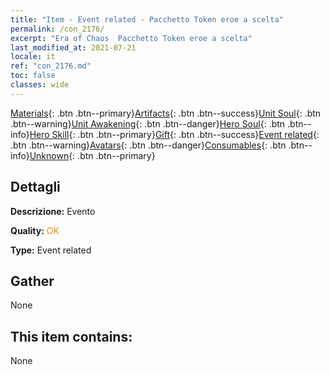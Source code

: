 ```yaml
---
title: "Item - Event related - Pacchetto Token eroe a scelta"
permalink: /con_2176/
excerpt: "Era of Chaos  Pacchetto Token eroe a scelta"
last_modified_at: 2021-07-21
locale: it
ref: "con_2176.md"
toc: false
classes: wide
---
```

 [Materials](/ItemsIT/){: .btn .btn--primary}[Artifacts](/ItemsIT/Artifacts/){: .btn .btn--success}[Unit Soul](/ItemsIT/UnitSoul/){: .btn .btn--warning}[Unit Awakening](/ItemsIT/UnitAwakening/){: .btn .btn--danger}[Hero Soul](/ItemsIT/HeroSoul/){: .btn .btn--info}[Hero Skill](/ItemsIT/HeroSkill/){: .btn .btn--primary}[Gift](/ItemsIT/Gift/){: .btn .btn--success}[Event related](/ItemsIT/Events/){: .btn .btn--warning}[Avatars](/ItemsIT/Avatars/){: .btn .btn--danger}[Consumables](/ItemsIT/Consumables/){: .btn .btn--info}[Unknown](/ItemsIT/Unknown/){: .btn .btn--primary}

## Dettagli
 **Descrizione:** Evento

 **Quality:** <span style="color: #FF8C00">OK</span>

 **Type:** Event related

## Gather

  None

## This item contains:

  None

